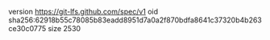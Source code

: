 version https://git-lfs.github.com/spec/v1
oid sha256:62918b55c78085b83eadd8951d7a0a2f870bdfa8641c37320b4b263ce30c0775
size 2530
